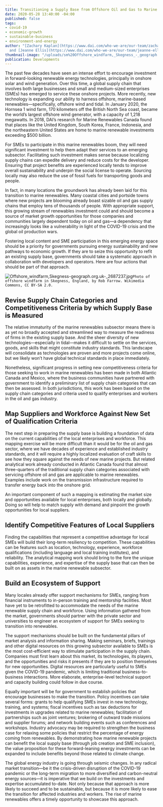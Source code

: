```yaml
---
title: Transitioning a Supply Base from Offshore Oil and Gas to Marine Renewables
date: 2020-05-28 13:40:00 -04:00
published: false
tags:
- covid-19
- economic-growth
- sustainable-business
- environment-and-energy
author: "[Zachary Kaplan](https://www.dai.com/who-we-are/our-team/zachary-kaplan)
  and [Jeanne Ellis](https://www.dai.com/who-we-are/our-team/jeanne-ellis)"
thumbnail-image: "/uploads/sm%20Offshore_windfarm,_Skegness_-_geograph.org.uk_-_2687237.jpg"
publication: Developments
---
```


The past few decades have seen an intense effort to encourage investment in forward-looking renewable energy technologies, principally in onshore solar and wind generation. Over this time, a global supply chain that involves both large businesses and small and medium-sized enterprises (SMEs) has emerged to service these onshore projects. More recently, new technology is expanding our ability to harness offshore, marine-based renewables—specifically, offshore wind and tidal. In January 2020, the Hornsea 1 wind farm, 170 kilometers off the British North Sea coast, became the world’s largest offshore wind generator, with a capacity of 1,218 megawatts. In 2018, DAI’s research for Marine Renewables Canada found that places like the United Kingdom, South Korea, France, Indonesia, and the northeastern United States are home to marine renewable investments exceeding $500 billion. 

For SMEs to participate in this marine renewables boom, they will need significant investment to help them adapt their services to an emerging subsector. Facilitating such investment makes sense because localizing supply chains can expedite delivery and reduce costs for the developer. Ensuring that project benefits are experienced locally tends to improve overall sustainability and underpin the social license to operate. Sourcing locally may also reduce the use of fossil fuels for transporting goods and people. 





In fact, in many locations the groundwork has already been laid for this transition to marine renewables. Many coastal cities and portside towns where new projects are blooming already boast sizable oil and gas supply chains that employ tens of thousands of people. With appropriate support, this growing stream of renewables investment could and should become a source of market growth opportunities for those companies and communities largely dependent today on oil and gas—a dependency that increasingly looks like a vulnerability in light of the COVID-19 crisis and the global oil production wars.

Fostering local content and SME participation in this emerging energy space should be a priority for governments pursuing energy sustainability and new pathways to economic growth. If they are to seize this opportunity to refit an existing supply base, governments should take a systematic approach in collaboration with developers and operators. Here are four actions that should be part of that approach. 

![Offshore_windfarm,_Skegness_-_geograph.org.uk_-_2687237.jpg](/uploads/Offshore_windfarm,_Skegness_-_geograph.org.uk_-_2687237.jpg)`Photo of offshore windfarm in Skegness, England, by Rob Farrow. Wikimedia Commons, CC BY-SA 2.0.`

## Revise Supply Chain Categories and Competitiveness Criteria by which Supply Base is Measured

The relative immaturity of the marine renewables subsector means there is as yet no broadly accepted and streamlined way to measure the readiness of firms in the existing supply base. And the sheer diversity of new technologies—especially in tidal—makes it difficult to settle on the services, goods, and skills that might constitute industry standards. This landscape will consolidate as technologies are proven and more projects come online, but we likely won’t have global technical standards in place immediately.

Nonetheless, significant progress in setting new competitiveness criteria for those seeking to work in marine renewables has been made in both Atlantic Canada and Mexico, where the business communities have partnered with government to identify a preliminary list of supply chain categories that can then be assessed. In both jurisdictions, this work has been based on the supply chain categories and criteria used to qualify enterprises and workers in the oil and gas industry.

## Map Suppliers and Workforce Against New Set of Qualification Criteria

The next step in preparing the supply base is building a foundation of data on the current capabilities of the local enterprises and workforce. This mapping exercise will be more difficult than it would be for the oil and gas sector, where we have decades of experience and established industry standards, and it will require a highly localized evaluation of craft skills to see how they square against the needs of new marine projects. But related analytical work already conducted in Atlantic Canada found that almost three-quarters of the traditional supply chain categories associated with servicing offshore oil and gas are applicable to marine renewables. Examples include work on the transmission infrastructure required to transfer energy back into the onshore grid.

An important component of such a mapping is estimating the market size and opportunities available for local enterprises, both locally and globally. Doing so will help to match supply with demand and pinpoint the growth opportunities for local suppliers.

## Identify Competitive Features of Local Suppliers

Finding the capabilities that represent a competitive advantage for local SMEs will build their long-term resiliency to competition. These capabilities can be features such as location, technology, experience, workforce qualifications (including language and local training institutes), and reliability. The analytical mapping work should bring to the fore the unique capabilities, experience, and expertise of the supply base that can then be built on as assets in the marine renewable subsector. 

## Build an Ecosystem of Support

Many locales already offer support mechanisms for SMEs, ranging from financial instruments to in-person training and mentorship facilities. Most have yet to be retrofitted to accommodate the needs of the marine renewable supply chain and workforce. Using information gathered from the market, governments should partner with the private sector and universities to engineer an ecosystem of support for SMEs seeking to transition into renewables. 

The support mechanisms should be built on the fundamental pillars of market analysis and information sharing. Making seminars, briefs, trainings and other digital resources on this growing subsector available to SMEs is the most cost-efficient way to stimulate participation in the supply chain. Companies must first learn about this market, its technologies, its players, and the opportunities and risks it presents if they are to position themselves for new opportunities. Digital resources are particularly useful to SMEs given the COVID-19 pandemic, which is limiting traditional business-to-business interactions. More elaborate, enterprise-level technical support and capacity building could follow in due course. 

Equally important will be for government to establish policies that encourage businesses to make the transition. Policy incentives can take several forms: grants to help qualifying SMEs invest in new technology, training, and systems; fiscal incentives such as tax deductions for investments in upgrades related to marine renewables; facilitation of partnerships such as joint ventures; brokering of outward trade missions and supplier forums; and network building events such as conferences and workshops. Industry advocacy may be required to strengthen the business case for relaxing some policies that restrict the percentage of energy coming from renewables. By demonstrating how marine renewable projects can benefit the local supply base (through job creation and SME inclusion), the value proposition for these forward-leaning energy investments can be expanded to include benefits beyond those related to climate change. 

The global energy industry is going through seismic changes. In any radical market transition—be it the crisis-driven disruption of the COVID-19 pandemic or the long-term migration to more diversified and carbon-neutral energy sources—it is imperative that we build on the investments and expertise accumulated to-date. Not only because that approach is more likely to succeed and to be sustainable, but because it is more likely to ease the transition for affected industries and workers. The rise of marine renewables offers a timely opportunity to showcase this approach.